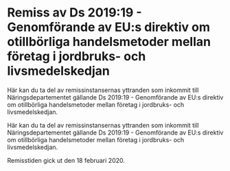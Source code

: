 # Remiss av Ds 2019:19 - Genomförande av EU:s direktiv om otillbörliga handelsmetoder mellan företag i jordbruks- och livsmedelskedjan

Här kan du ta del av remissinstansernas yttranden som inkommit till Näringsdepartementet gällande Ds 2019:19 - Genomförande av EU:s direktiv om otillbörliga handelsmetoder mellan företag i jordbruks- och livsmedelskedjan.

Här kan du ta del av remissinstansernas yttranden som inkommit till Näringsdepartementet gällande Ds 2019:19 - Genomförande av EU:s direktiv om otillbörliga handelsmetoder mellan företag i jordbruks- och livsmedelskedjan.

Remisstiden gick ut den 18 februari 2020.

